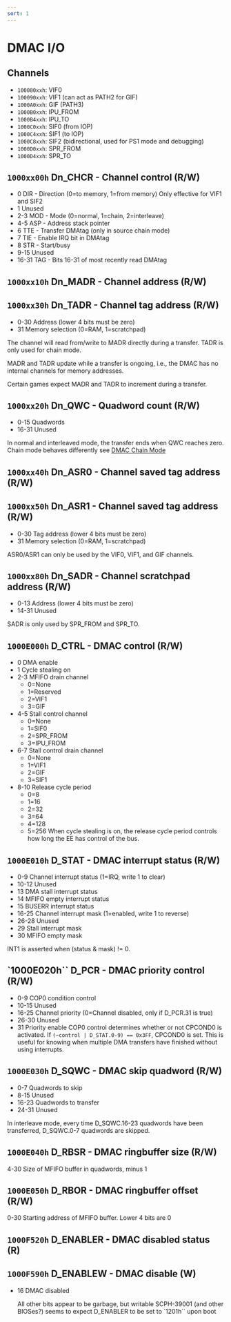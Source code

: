 ```yaml
---
sort: 1
---
```


# DMAC I/O

## Channels
- `100080xxh`: VIF0
- `100090xxh`: VIF1 (can act as PATH2 for GIF)
- `1000A0xxh`: GIF (PATH3)
- `1000B0xxh`: IPU_FROM
- `1000B4xxh`: IPU_TO
- `1000C0xxh`: SIF0 (from IOP)
- `1000C4xxh`: SIF1 (to IOP)
- `1000C8xxh`: SIF2 (bidirectional, used for PS1 mode and debugging)
- `1000D0xxh`: SPR_FROM
- `1000D4xxh`: SPR_TO

## `1000xx00h` Dn_CHCR - Channel control (R/W)
- 0     DIR - Direction (0=to memory, 1=from memory) 
        Only effective for VIF1 and SIF2
- 1     Unused
- 2-3   MOD - Mode (0=normal, 1=chain, 2=interleave)
- 4-5   ASP - Address stack pointer
- 6     TTE - Transfer DMAtag (only in source chain mode)
- 7     TIE - Enable IRQ bit in DMAtag
- 8     STR - Start/busy
- 9-15  Unused
- 16-31 TAG - Bits 16-31 of most recently read DMAtag

## `1000xx10h` Dn_MADR - Channel address (R/W)

## `1000xx30h` Dn_TADR - Channel tag address (R/W)

- 0-30  Address (lower 4 bits must be zero)
- 31    Memory selection (0=RAM, 1=scratchpad)

The channel will read from/write to MADR directly during a transfer. TADR is only used for chain mode.

MADR and TADR update while a transfer is ongoing, i.e., the DMAC has no internal channels for memory addresses.

Certain games expect MADR and TADR to increment during a transfer.

## `1000xx20h` Dn_QWC - Quadword count (R/W)
- 0-15  Quadwords
- 16-31 Unused

In normal and interleaved mode, the transfer ends when QWC reaches zero. Chain mode behaves differently
see [DMAC Chain Mode](./Chain_mode.md)

## `1000xx40h` Dn_ASR0 - Channel saved tag address (R/W)
## `1000xx50h` Dn_ASR1 - Channel saved tag address (R/W)
- 0-30  Tag address (lower 4 bits must be zero)
- 31    Memory selection (0=RAM, 1=scratchpad)

ASR0/ASR1 can only be used by the VIF0, VIF1, and GIF channels.

## `1000xx80h` Dn_SADR - Channel scratchpad address (R/W)
- 0-13  Address (lower 4 bits must be zero)
- 14-31 Unused

SADR is only used by SPR_FROM and SPR_TO.

## `1000E000h` D_CTRL - DMAC control (R/W)
- 0    DMA enable
- 1    Cycle stealing on
- 2-3  MFIFO drain channel
  + 0=None
  + 1=Reserved
  + 2=VIF1
  + 3=GIF
- 4-5  Stall control channel
  + 0=None
  + 1=SIF0
  + 2=SPR_FROM
  + 3=IPU_FROM
- 6-7  Stall control drain channel
  + 0=None
  + 1=VIF1
  + 2=GIF
  + 3=SIF1
- 8-10 Release cycle period
  + 0=8
  + 1=16
  + 2=32
  + 3=64
  + 4=128
  + 5=256
When cycle stealing is on, the release cycle period controls how long the EE has control of the bus.

## `1000E010h` D_STAT - DMAC interrupt status (R/W)
- 0-9    Channel interrupt status (1=IRQ, write 1 to clear)
- 10-12  Unused
- 13     DMA stall interrupt status
- 14     MFIFO empty interrupt status
- 15     BUSERR interrupt status
- 16-25  Channel interrupt mask (1=enabled, write 1 to reverse)
- 26-28  Unused
- 29     Stall interrupt mask
- 30     MFIFO empty mask

INT1 is asserted when (status & mask) != 0.

## `1000E020h`` D_PCR - DMAC priority control (R/W)
- 0-9    COP0 condition control
- 10-15  Unused
- 16-25  Channel priority (0=Channel disabled, only if D_PCR.31 is true)
- 26-30  Unused
- 31     Priority enable
COP0 control determines whether or not CPCOND0 is activated. If `(~control | D_STAT.0-9) == 0x3FF`, CPCOND0 is set. This is useful for knowing when multiple DMA transfers have finished without using interrupts.

## `1000E030h` D_SQWC - DMAC skip quadword (R/W)
- 0-7   Quadwords to skip
- 8-15  Unused
- 16-23 Quadwords to transfer
- 24-31 Unused

In interleave mode, every time D_SQWC.16-23 quadwords have been transferred, D_SQWC.0-7 quadwords are skipped.

## `1000E040h` D_RBSR - DMAC ringbuffer size (R/W)
  4-30  Size of MFIFO buffer in quadwords, minus 1

## `1000E050h` D_RBOR - DMAC ringbuffer offset (R/W)
  0-30  Starting address of MFIFO buffer. Lower 4 bits are 0

## `1000F520h` D_ENABLER - DMAC disabled status (R)
## `1000F590h` D_ENABLEW - DMAC disable (W)
- 16    DMAC disabled

  All other bits appear to be garbage, but writable
  SCPH-39001 (and other BIOSes?) seems to expect D_ENABLER to be set to `1201h`` upon boot
